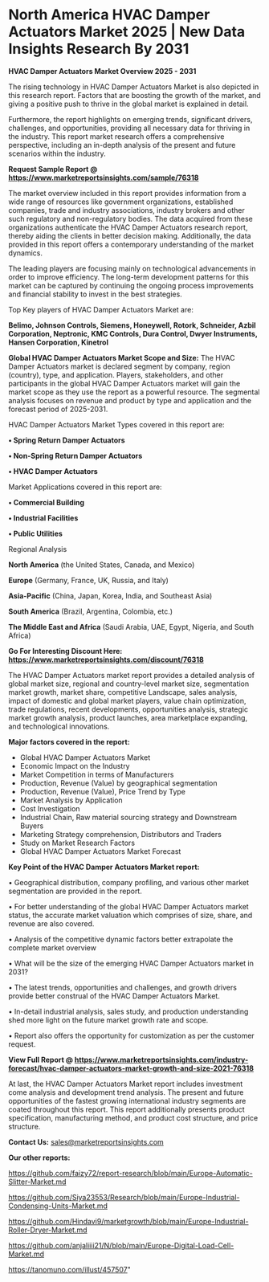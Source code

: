 # North America HVAC Damper Actuators Market 2025 | New Data Insights Research By 2031

<Strong> HVAC Damper Actuators Market Overview 2025 - 2031</strong>

The rising technology in HVAC Damper Actuators Market is also depicted in this research report. Factors that are boosting the growth of the market, and giving a positive push to thrive in the global market is explained in detail.

Furthermore, the report highlights on emerging trends, significant drivers, challenges, and opportunities, providing all necessary data for thriving in the industry. This report market research offers a comprehensive perspective, including an in-depth analysis of the present and future scenarios within the industry.

<strong>Request Sample Report @ <a href=https://www.marketreportsinsights.com/sample/76318>https://www.marketreportsinsights.com/sample/76318</a></strong>

The market overview included in this report provides information from a wide range of resources like government organizations, established companies, trade and industry associations, industry brokers and other such regulatory and non-regulatory bodies. The data acquired from these organizations authenticate the HVAC Damper Actuators research report, thereby aiding the clients in better decision making. Additionally, the data provided in this report offers a contemporary understanding of the market dynamics.

The leading players are focusing mainly on technological advancements in order to improve efficiency. The long-term development patterns for this market can be captured by continuing the ongoing process improvements and financial stability to invest in the best strategies.

Top Key players of HVAC Damper Actuators Market are:

<strong>Belimo, Johnson Controls, Siemens, Honeywell, Rotork, Schneider, Azbil Corporation, Neptronic, KMC Controls, Dura Control, Dwyer Instruments, Hansen Corporation, Kinetrol</strong>

<strong><b>Global HVAC Damper Actuators Market Scope and Size:</b></strong>
The HVAC Damper Actuators market is declared segment by company, region (country), type, and application. Players, stakeholders, and other participants in the global HVAC Damper Actuators market will gain the market scope as they use the report as a powerful resource. The segmental analysis focuses on revenue and product by type and application and the forecast period of 2025-2031.

HVAC Damper Actuators Market Types covered in this report are:

<strong>• Spring Return Damper Actuators

• Non-Spring Return Damper Actuators

• HVAC Damper Actuators</strong>

Market Applications covered in this report are:

<strong>• Commercial Building

• Industrial Facilities

• Public Utilities</strong> 

Regional Analysis

<strong>North America</strong> (the United States, Canada, and Mexico)

<strong>Europe</strong> (Germany, France, UK, Russia, and Italy)

<strong>Asia-Pacific</strong> (China, Japan, Korea, India, and Southeast Asia)

<strong>South America</strong> (Brazil, Argentina, Colombia, etc.)

<strong>The Middle East and Africa</strong> (Saudi Arabia, UAE, Egypt, Nigeria, and South Africa)

<strong>Go For Interesting Discount Here: <a href=https://www.marketreportsinsights.com/discount/76318>https://www.marketreportsinsights.com/discount/76318</a></strong>

The HVAC Damper Actuators market report provides a detailed analysis of global market size, regional and country-level market size, segmentation market growth, market share, competitive Landscape, sales analysis, impact of domestic and global market players, value chain optimization, trade regulations, recent developments, opportunities analysis, strategic market growth analysis, product launches, area marketplace expanding, and technological innovations.

<strong><b>Major factors covered in the report:</b></strong>
<ul>
  <li>Global HVAC Damper Actuators Market </li>
  <li>Economic Impact on the Industry</li>
  <li>Market Competition in terms of Manufacturers</li>
  <li>Production, Revenue (Value) by geographical segmentation</li>
  <li>Production, Revenue (Value), Price Trend by Type</li>
  <li>Market Analysis by Application</li>
  <li>Cost Investigation</li>
  <li>Industrial Chain, Raw material sourcing strategy and Downstream Buyers</li>
  <li>Marketing Strategy comprehension, Distributors and Traders</li>
  <li>Study on Market Research Factors</li>
  <li>Global HVAC Damper Actuators Market Forecast</li>
</ul>

<strong><b>Key Point of the HVAC Damper Actuators Market report:</b></strong>

• Geographical distribution, company profiling, and various other market segmentation are provided in the report.

• For better understanding of the global HVAC Damper Actuators market status, the accurate market valuation which comprises of size, share, and revenue are also covered.

• Analysis of the competitive dynamic factors better extrapolate the complete market overview

• What will be the size of the emerging HVAC Damper Actuators market in 2031?

• The latest trends, opportunities and challenges, and growth drivers provide better construal of the HVAC Damper Actuators Market.

• In-detail industrial analysis, sales study, and production understanding shed more light on the future market growth rate and scope.

• Report also offers the opportunity for customization as per the customer request.

<strong><b>View Full Report @ <a href=https://www.marketreportsinsights.com/industry-forecast/hvac-damper-actuators-market-growth-and-size-2021-76318>https://www.marketreportsinsights.com/industry-forecast/hvac-damper-actuators-market-growth-and-size-2021-76318</a></b></strong>


At last, the HVAC Damper Actuators Market report includes investment come analysis and development trend analysis. The present and future opportunities of the fastest growing international industry segments are coated throughout this report. This report additionally presents product specification, manufacturing method, and product cost structure, and price structure.

<strong>Contact Us:</strong>
sales@marketreportsinsights.com

<strong>Our other reports:</strong>

<a href=https://github.com/faizy72/report-research/blob/main/Europe-Automatic-Slitter-Market.md>https://github.com/faizy72/report-research/blob/main/Europe-Automatic-Slitter-Market.md</a>

<a href=https://github.com/Siya23553/Research/blob/main/Europe-Industrial-Condensing-Units-Market.md>https://github.com/Siya23553/Research/blob/main/Europe-Industrial-Condensing-Units-Market.md</a>

<a href=https://github.com/Hindavi9/marketgrowth/blob/main/Europe-Industrial-Roller-Dryer-Market.md>https://github.com/Hindavi9/marketgrowth/blob/main/Europe-Industrial-Roller-Dryer-Market.md</a>

<a href=https://github.com/anjaliiii21/N/blob/main/Europe-Digital-Load-Cell-Market.md>https://github.com/anjaliiii21/N/blob/main/Europe-Digital-Load-Cell-Market.md</a>

<a href=https://tanomuno.com/illust/457507>https://tanomuno.com/illust/457507</a>"
